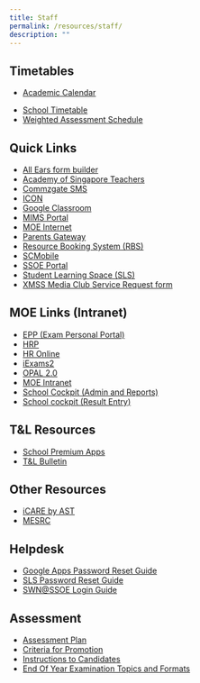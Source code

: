 ```yaml
---
title: Staff
permalink: /resources/staff/
description: ""
---
```

Timetables
----------

*   [Academic Calendar](https://calendar.google.com/calendar/u/0/embed?src=c_k7p87vuspth3eedj4n2mair55g@group.calendar.google.com&amp;ctz=Asia/Singapore)
<!--*   [Exam Schedule](/files/Timetable/EOY_Timetable_2022_sch%20website_28Sept.pdf)-->
*   [School Timetable](/resources/students/timetables/school-timetable) 
*   [Weighted Assessment Schedule](https://docs.google.com/spreadsheets/d/1S7lChpa_rMRRRJwkNGCqUNMqqJzcWTRenVWWpUSvCEc/edit#gid=1582931388)

Quick Links
-----------
*   [All Ears form builder](https://forms.moe.edu.sg/)
*   [Academy of Singapore Teachers](https://academyofsingaporeteachers.moe.edu.sg/)
*   [Commzgate SMS](https://portal.commzgate.com/)
*   [ICON](https://icon.moe.edu.sg/)
*   [Google Classroom](https://classroom.google.com/)
*   [MIMS Portal](http://mims.moe.gov.sg/)  
*   [MOE Internet](https://www.moe.gov.sg/)
*   [Parents Gateway](https://pg.moe.edu.sg/)  
*   [Resource Booking System (RBS)](https://rbs.avero-tech.com/)  
*   [SCMobile](https://scmobile.moe.edu.sg/login)
*   [SSOE Portal](https://ssoe2.moe.edu.sg/sp)
*   [Student Learning Space (SLS)](https://vle.learning.moe.edu.sg/login)
*   [XMSS Media Club Service Request form](https://docs.google.com/forms/d/e/1FAIpQLScWvF2EV-frqUT1dH3xXSyeeYiGlzmA1ArUCo8sYUgERuOljA/viewform?usp=sf_link)

MOE Links (Intranet)
--------------------
*   [EPP (Exam Personal Portal)](https://myexamduty.seab.gov.sg/auth/login)
*   [HRP](https://www.hrp.gov.sg/hrp/#/)
*   [HR Online](https://intranet.moe.gov.sg/hronline/Pages/Home.aspx)
*   [iExams2](https://iexams.seab.gov.sg/sso/login?service=https%3A%2F%2Fiexams.seab.gov.sg%2Fsso%2Foauth2.0%2FcallbackAuthorize%3Fclient_id%3Diexams2-prod%26redirect_uri%3Dhttps%253A%252F%252Fiexams.seab.gov.sg%252Fiexams2%252Flogin%252Foauth2%252Fcode%252Fiexams2-prod%26response_type%3Dcode%26client_name%3DCasOAuthClient)
*   [OPAL 2.0](https://idm.opal2.moe.edu.sg/)
*   [MOE Intranet](https://intranet.moe.gov.sg/Pages/Home.aspx)
*   [School Cockpit (Admin and Reports)](https://schoolcockpit.moe.gov.sg/CP/scapp/security)
*   [School cockpit (Result Entry)](https://schoolcockpit.moe.gov.sg/academic)




T&amp;L Resources
-------------
*   [School Premium Apps](/resources/staff/tnl-resources/school-premium-apps)
*   [T&amp;L Bulletin](https://sites.google.com/xinminss.edu.sg/tlbulletin-2020/home?pli=1)

Other Resources
---------------

*   [iCARE by AST](https://academyofsingaporeteachers.moe.edu.sg/olive/icare/resources)
*   [MESRC](https://www.mesrc.net/)

Helpdesk
--------
*   [Google Apps Password Reset Guide](https://xinminsec-moe-edu-sg-admin.cwp.sg/resources/staff/helpdesk/google-apps-password-reset-guide)
*   [SLS Password Reset Guide](https://static.learning.moe.edu.sg/sls-user-guide/vle/logintroubleshooting/index.html)
*   [SWN@SSOE Login Guide](https://xinminsec-moe-edu-sg-admin.cwp.sg/resources/staff/helpdesk/swn-at-ssoe-login-guide)

Assessment
----------

*   [Assessment Plan](/resources/students/assessment/assessment-plan-2021)
*   [Criteria for Promotion](/resources/students/assessment/criteria-for-promotion)
*   [Instructions to Candidates](/resources/students/assessment/instructions-to-candidates)
*   [End Of Year Examination Topics and Formats](/resources/students/assessment/end-of-year-examination-topics-and-formats)